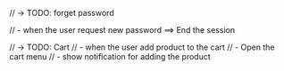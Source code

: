 // -> TODO: forget password 

// - when the user request new password ==> End the session


// -> TODO: Cart 
// - when the user add product to the cart 
    // - Open the cart menu 
    // - show notification for adding the product